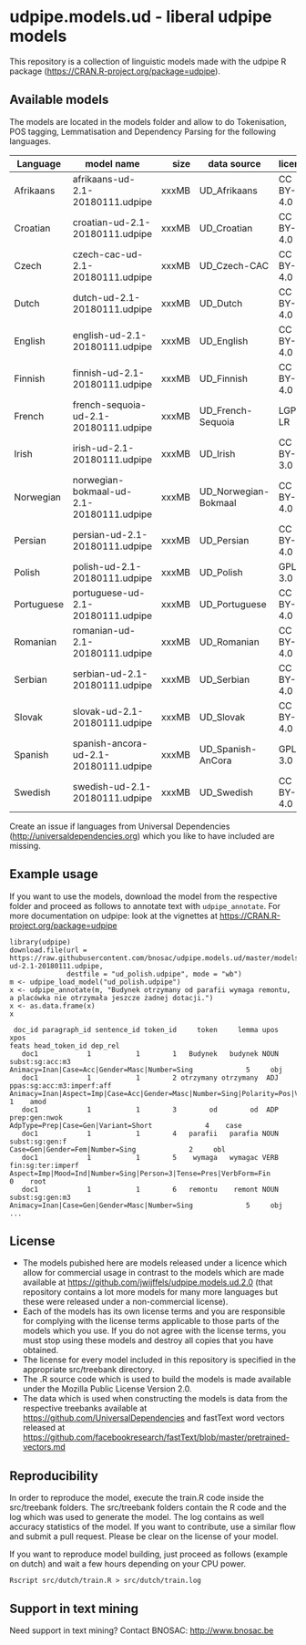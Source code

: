 # udpipe.models.ud - liberal udpipe models

This repository is a collection of linguistic models made with the udpipe R package (https://CRAN.R-project.org/package=udpipe). 

## Available models

The models are located in the models folder and allow to do Tokenisation, POS tagging, Lemmatisation and Dependency Parsing for the following languages.

| Language  | model name                               | size  | data source          | license      |
| ----------|------------------------------------------| -----:|----------------------|--------------|
| Afrikaans | afrikaans-ud-2.1-20180111.udpipe         | xxxMB | UD_Afrikaans         | CC BY-SA 4.0 |
| Croatian  | croatian-ud-2.1-20180111.udpipe          | xxxMB | UD_Croatian          | CC BY-SA 4.0 |
| Czech     | czech-cac-ud-2.1-20180111.udpipe         | xxxMB | UD_Czech-CAC         | CC BY-SA 4.0 |
| Dutch     | dutch-ud-2.1-20180111.udpipe             | xxxMB | UD_Dutch             | CC BY-SA 4.0 |
| English   | english-ud-2.1-20180111.udpipe           | xxxMB | UD_English           | CC BY-SA 4.0 |
| Finnish   | finnish-ud-2.1-20180111.udpipe           | xxxMB | UD_Finnish           | CC BY-SA 4.0 |
| French    | french-sequoia-ud-2.1-20180111.udpipe    | xxxMB | UD_French-Sequoia    | LGPL-LR      |
| Irish     | irish-ud-2.1-20180111.udpipe             | xxxMB | UD_Irish             | CC BY-SA 3.0 |
| Norwegian | norwegian-bokmaal-ud-2.1-20180111.udpipe | xxxMB | UD_Norwegian-Bokmaal | CC BY-SA 4.0 |
| Persian   | persian-ud-2.1-20180111.udpipe           | xxxMB | UD_Persian           | CC BY-SA 4.0 |
| Polish    | polish-ud-2.1-20180111.udpipe            | xxxMB | UD_Polish            | GPL-3.0      |
| Portuguese| portuguese-ud-2.1-20180111.udpipe        | xxxMB | UD_Portuguese        | CC BY-SA 4.0 |
| Romanian  | romanian-ud-2.1-20180111.udpipe          | xxxMB | UD_Romanian          | CC BY-SA 4.0 |
| Serbian   | serbian-ud-2.1-20180111.udpipe           | xxxMB | UD_Serbian           | CC BY-SA 4.0 |
| Slovak    | slovak-ud-2.1-20180111.udpipe            | xxxMB | UD_Slovak            | CC BY-SA 4.0 |
| Spanish   | spanish-ancora-ud-2.1-20180111.udpipe    | xxxMB | UD_Spanish-AnCora    | GPL-3.0      |
| Swedish   | swedish-ud-2.1-20180111.udpipe           | xxxMB | UD_Swedish           | CC BY-SA 4.0 |

Create an issue if languages from Universal Dependencies (http://universaldependencies.org) which you like to have included are missing.

## Example usage

If you want to use the models, download the model from the respective folder and proceed as follows to annotate text with `udpipe_annotate`.
For more documentation on udpipe: look at the vignettes at https://CRAN.R-project.org/package=udpipe

```
library(udpipe)
download.file(url = https://raw.githubusercontent.com/bnosac/udpipe.models.ud/master/models/polish-ud-2.1-20180111.udpipe, 
              destfile = "ud_polish.udpipe", mode = "wb")
m <- udpipe_load_model("ud_polish.udpipe")
x <- udpipe_annotate(m, "Budynek otrzymany od parafii wymaga remontu, a placówka nie otrzymała jeszcze żadnej dotacji.")
x <- as.data.frame(x)
x

 doc_id paragraph_id sentence_id token_id     token     lemma upos                      xpos                                                                                          feats head_token_id dep_rel
   doc1            1           1        1   Budynek   budynek NOUN           subst:sg:acc:m3                                                  Animacy=Inan|Case=Acc|Gender=Masc|Number=Sing             5     obj
   doc1            1           1        2 otrzymany otrzymany  ADJ ppas:sg:acc:m3:imperf:aff Animacy=Inan|Aspect=Imp|Case=Acc|Gender=Masc|Number=Sing|Polarity=Pos|VerbForm=Part|Voice=Pass             1    amod
   doc1            1           1        3        od        od  ADP             prep:gen:nwok                                                            AdpType=Prep|Case=Gen|Variant=Short             4    case
   doc1            1           1        4   parafii   parafia NOUN            subst:sg:gen:f                                                                Case=Gen|Gender=Fem|Number=Sing             2     obl
   doc1            1           1        5    wymaga   wymagac VERB         fin:sg:ter:imperf                               Aspect=Imp|Mood=Ind|Number=Sing|Person=3|Tense=Pres|VerbForm=Fin             0    root
   doc1            1           1        6   remontu    remont NOUN           subst:sg:gen:m3                                                  Animacy=Inan|Case=Gen|Gender=Masc|Number=Sing             5     obj
...
```

## License

- The models pubished here are models released under a licence which allow for commercial usage in contrast to the models which are made available at https://github.com/jwijffels/udpipe.models.ud.2.0 (that repository contains a lot more models for many more languages but these were released under a non-commercial license).
- Each of the models has its own license terms and you are responsible for complying with the license terms applicable to those parts of the models which you use. If you do not agree with the license terms, you must stop using these models and destroy all copies that you have obtained.
- The license for every model included in this repository is specified in the appropriate src/treebank directory. 
- The .R source code which is used to build the models is made available under the Mozilla Public License Version 2.0.
- The data which is used when constructing the models is data from the respective treebanks available at https://github.com/UniversalDependencies and fastText word vectors released at https://github.com/facebookresearch/fastText/blob/master/pretrained-vectors.md

## Reproducibility

In order to reproduce the model, execute the train.R code inside the src/treebank folders. The src/treebank folders contain the R code and the log which was used to generate the model. The log contains as well accuracy statistics of the model.
If you want to contribute, use a similar flow and submit a pull request. Please be clear on the license of your model.

If you want to reproduce model building, just proceed as follows (example on dutch) and wait a few hours depending on your CPU power.

```
Rscript src/dutch/train.R > src/dutch/train.log
```

## Support in text mining

Need support in text mining?
Contact BNOSAC: http://www.bnosac.be

